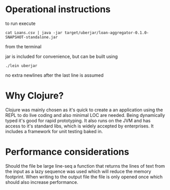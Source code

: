 # Operational instructions

to run execute

`cat Loans.csv | java -jar target/uberjar/loan-aggregator-0.1.0-SNAPSHOT-standalone.jar`

from the terminal

jar is included for convenience, but can be built using

`./lein uberjar`

no extra newlines after the last line is assumed

# Why Clojure?

Clojure was mainly chosen as it's quick to create a an application using the REPL to do live coding and also minimal LOC
are needed.
Being dynamically typed it's good for rapid prototyping.
It also runs on the JVM and has access to it's standard libs, which is widely accepted by enterprises.
It includes a framework for unit testing baked in.

# Performance considerations

Should the file be large line-seq a function that returns the lines of text from the input as a lazy sequence was used which
will reduce the memory footprint.
When writing to the output file the file is only opened once which should also increase performance.
